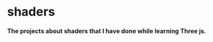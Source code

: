 # shaders
#### The projects about shaders that I have done while learning Three js.
[](https://github.com/user/repo/blob/branch/other_file.md)
